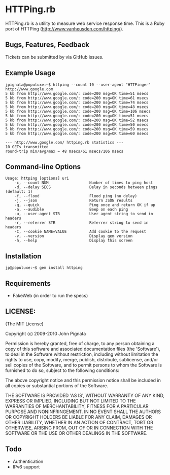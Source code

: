 # HTTPing.rb

HTTPing.rb is a utility to measure web service response time. This is a Ruby port of HTTPing (http://www.vanheusden.com/httping/).

## Bugs, Features, Feedback

Tickets can be submitted by via GitHub issues.

## Example Usage

    jpignata@populuxe:~$ httping --count 10 --user-agent "HTTPinger" http://www.google.com
    5 kb from http://www.google.com/: code=200 msg=OK time=51 msecs
    5 kb from http://www.google.com/: code=200 msg=OK time=61 msecs
    5 kb from http://www.google.com/: code=200 msg=OK time=74 msecs
    5 kb from http://www.google.com/: code=200 msg=OK time=48 msecs
    5 kb from http://www.google.com/: code=200 msg=OK time=106 msecs
    5 kb from http://www.google.com/: code=200 msg=OK time=51 msecs
    5 kb from http://www.google.com/: code=200 msg=OK time=52 msecs
    5 kb from http://www.google.com/: code=200 msg=OK time=50 msecs
    5 kb from http://www.google.com/: code=200 msg=OK time=59 msecs
    5 kb from http://www.google.com/: code=200 msg=OK time=60 msecs
    
    --- http://www.google.com/ httping.rb statistics ---
    10 GETs transmitted
    round-trip min/avg/max = 48 msecs/61 msecs/106 msecs


## Command-line Options

    Usage: httping [options] uri
        -c, --count NUM                  Number of times to ping host
        -d, --delay SECS                 Delay in seconds between pings (default: 1)
        -f, --flood                      Flood ping (no delay)
        -j, --json                       Return JSON results
        -q, --quick                      Ping once and return OK if up
        -a, --audible                    Beep on each ping
        -u, --user-agent STR             User agent string to send in headers
        -r, --referrer STR               Referrer string to send in headers
        -C, --cookie NAME=VALUE          Add cookie to the request
        -v, --version                    Display gem version
        -h, --help                       Display this screen

## Installation

    jp@populuxe:~$ gem install httping

## Requirements

- FakeWeb (in order to run the specs)

## LICENSE:

(The MIT License)

Copyright (c) 2009-2010 John Pignata

Permission is hereby granted, free of charge, to any person obtaining
a copy of this software and associated documentation files (the
'Software'), to deal in the Software without restriction, including
without limitation the rights to use, copy, modify, merge, publish,
distribute, sublicense, and/or sell copies of the Software, and to
permit persons to whom the Software is furnished to do so, subject to
the following conditions:

The above copyright notice and this permission notice shall be
included in all copies or substantial portions of the Software.

THE SOFTWARE IS PROVIDED 'AS IS', WITHOUT WARRANTY OF ANY KIND,
EXPRESS OR IMPLIED, INCLUDING BUT NOT LIMITED TO THE WARRANTIES OF
MERCHANTABILITY, FITNESS FOR A PARTICULAR PURPOSE AND NONINFRINGEMENT.
IN NO EVENT SHALL THE AUTHORS OR COPYRIGHT HOLDERS BE LIABLE FOR ANY
CLAIM, DAMAGES OR OTHER LIABILITY, WHETHER IN AN ACTION OF CONTRACT,
TORT OR OTHERWISE, ARISING FROM, OUT OF OR IN CONNECTION WITH THE
SOFTWARE OR THE USE OR OTHER DEALINGS IN THE SOFTWARE.

## Todo

* Authentication
* IPv6 support